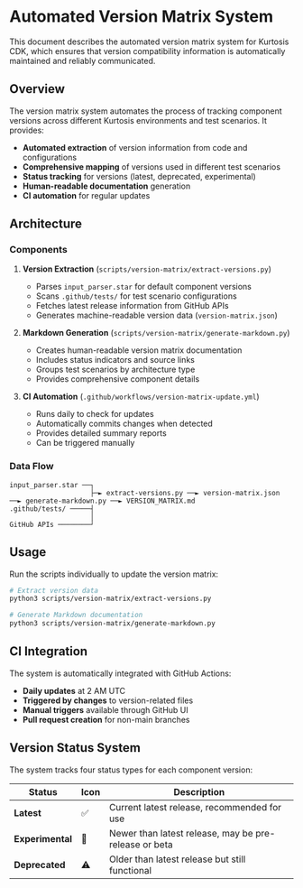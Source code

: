 # Automated Version Matrix System

This document describes the automated version matrix system for Kurtosis CDK, which ensures that version compatibility information is automatically maintained and reliably communicated.

## Overview

The version matrix system automates the process of tracking component versions across different Kurtosis environments and test scenarios. It provides:

- **Automated extraction** of version information from code and configurations
- **Comprehensive mapping** of versions used in different test scenarios
- **Status tracking** for versions (latest, deprecated, experimental)
- **Human-readable documentation** generation
- **CI automation** for regular updates

## Architecture

### Components

1. **Version Extraction** (`scripts/version-matrix/extract-versions.py`)
   - Parses `input_parser.star` for default component versions
   - Scans `.github/tests/` for test scenario configurations
   - Fetches latest release information from GitHub APIs
   - Generates machine-readable version data (`version-matrix.json`)

2. **Markdown Generation** (`scripts/version-matrix/generate-markdown.py`)
   - Creates human-readable version matrix documentation
   - Includes status indicators and source links
   - Groups test scenarios by architecture type
   - Provides comprehensive component details

3. **CI Automation** (`.github/workflows/version-matrix-update.yml`)
   - Runs daily to check for updates
   - Automatically commits changes when detected
   - Provides detailed summary reports
   - Can be triggered manually

### Data Flow

```
input_parser.star ──┐
                    ├─► extract-versions.py ──► version-matrix.json ──► generate-markdown.py ──► VERSION_MATRIX.md
.github/tests/ ─────┤
                    │
GitHub APIs ────────┘
```

## Usage

Run the scripts individually to update the version matrix:

```bash
# Extract version data
python3 scripts/version-matrix/extract-versions.py

# Generate Markdown documentation
python3 scripts/version-matrix/generate-markdown.py
```

## CI Integration

The system is automatically integrated with GitHub Actions:

- **Daily updates** at 2 AM UTC
- **Triggered by changes** to version-related files
- **Manual triggers** available through GitHub UI
- **Pull request creation** for non-main branches

## Version Status System

The system tracks four status types for each component version:

| Status | Icon | Description |
|--------|------|-------------|
| **Latest** | ✅ | Current latest release, recommended for use |
| **Experimental** | 🧪 | Newer than latest release, may be pre-release or beta |
| **Deprecated** | ⚠️ | Older than latest release but still functional |
